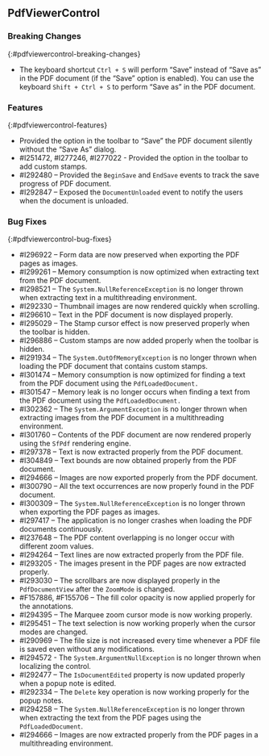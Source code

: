 ## PdfViewerControl

### Breaking Changes
{:#pdfviewercontrol-breaking-changes}
* The keyboard shortcut `Ctrl + S` will perform “Save” instead of “Save as” in the PDF document (if the “Save” option is enabled). You can use the keyboard `Shift + Ctrl + S` to perform “Save as” in the PDF document.

### Features
{:#pdfviewercontrol-features}
* Provided the option in the toolbar to “Save” the PDF document silently without the “Save As” dialog.
* \#I251472, \#I277246, \#I277022 - Provided the option in the toolbar to add custom stamps.
* \#I292480 – Provided the `BeginSave` and `EndSave` events to track the save progress of PDF document.
* \#I292847 – Exposed the `DocumentUnloaded` event to notify the users when the document is unloaded.

### Bug Fixes
{:#pdfviewercontrol-bug-fixes}
* \#I296922 – Form data are now preserved when exporting the PDF pages as images.
* \#I299261 – Memory consumption is now optimized when extracting text from the PDF document.
* \#I298521 – The `System.NullReferenceException` is no longer thrown when extracting text in a multithreading environment.
* \#I292330 – Thumbnail images are now rendered quickly when scrolling.
* \#I296610 – Text in the PDF document is now displayed properly.
* \#I295029 – The Stamp cursor effect is now preserved properly when the toolbar is hidden.
* \#I296886 – Custom stamps are now added properly when the toolbar is hidden.
* \#I291934 – The `System.OutOfMemoryException` is no longer thrown when loading the PDF document that contains custom stamps.
* \#I301474 – Memory consumption is now optimized for finding a text from the PDF document using the `PdfLoadedDocument.`
* \#I301547 – Memory leak is no longer occurs when finding a text from the PDF document using the `PdfLoadedDocument.`
* \#I302362 – The `System.ArgumentException` is no longer thrown when extracting images from the PDF document in a multithreading environment.
* \#I301760 – Contents of the PDF document are now rendered properly using the `SfPdf` rendering engine.
* \#I297378 – Text is now extracted properly from the PDF document.
* \#I304849 – Text bounds are now obtained properly from the PDF document.
* \#I294666 – Images are now exported properly from the PDF document.
* \#I300790 – All the text occurrences are now properly found in the PDF document.
* \#I300309 – The `System.NullReferenceException` is no longer thrown when exporting the PDF pages as images.
* \#I297417 – The application is no longer crashes when loading the PDF documents continuously.
* \#I237648 – The PDF content overlapping is no longer occur with different zoom values.
* \#I294264 – Text lines are now extracted properly from the PDF file.
* \#I293205 - The images present in the PDF pages are now extracted properly.
* \#I293030 – The scrollbars are now displayed properly in the `PdfDocumentView` after the `ZoomMode` is changed.
* \#F157886, \#F155706 – The fill color opacity is now applied properly for the annotations.
* \#I294395 – The Marquee zoom cursor mode is now working properly.
* \#I295451 – The text selection is now working properly when the cursor modes are changed.
* \#I290969 – The file size is not increased every time whenever a PDF file is saved even without any modifications.
* \#I294572 - The `System.ArgumentNullException` is no longer thrown when localizing the control.
* \#I292477 – The `IsDocumentEdited` property is now updated properly when a popup note is edited.
* \#I292334 – The `Delete` key operation is now working properly for the popup notes.
* \#I294258 – The `System.NullReferenceException` is no longer thrown when extracting the text from the PDF pages using the `PdfLoadedDocument`.
* \#I294666 – Images are now extracted properly from the PDF pages in a multithreading environment.
